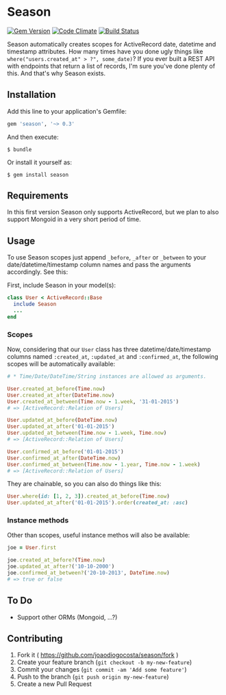 # Season
[![Gem Version](https://badge.fury.io/rb/season.svg)](http://badge.fury.io/rb/season) [![Code Climate](https://codeclimate.com/github/joaodiogocosta/season/badges/gpa.svg)](https://codeclimate.com/github/joaodiogocosta/season) [![Build Status](https://travis-ci.org/joaodiogocosta/season.svg?branch=master)](https://travis-ci.org/joaodiogocosta/season)

Season automatically creates scopes for ActiveRecord date, datetime and timestamp attributes.
How many times have you done ugly things like `where("users.created_at" > ?", some_date)`? If you ever built a REST API with endpoints that return a list of records, I'm sure you've done plenty of this. And that's why Season exists.

## Installation

Add this line to your application's Gemfile:

```ruby
gem 'season', '~> 0.3'
```

And then execute:

    $ bundle

Or install it yourself as:

    $ gem install season

## Requirements

In this first version Season only supports ActiveRecord, but we plan to also support Mongoid in a very short period of time.

## Usage

To use Season scopes just append `_before`, `_after` or `_between` to your date/datetime/timestamp column names and pass the arguments accordingly. See this:

First, include Season in your model(s):
```ruby
class User < ActiveRecord::Base
  include Season
  ...
end
```

### Scopes

Now, considering that our `User` class has three datetime/date/timestamp columns named `:created_at`, `:updated_at` and `:confirmed_at`, the following scopes will be automatically available: 
```ruby
# * Time/Date/DateTime/String instances are allowed as arguments.

User.created_at_before(Time.now)
User.created_at_after(DateTime.now)
User.created_at_between(Time.now - 1.week, '31-01-2015')
# => [ActiveRecord::Relation of Users]

User.updated_at_before(DateTime.now)
User.updated_at_after('01-01-2015')
User.updated_at_between(Time.now - 1.week, Time.now)
# => [ActiveRecord::Relation of Users]

User.confirmed_at_before('01-01-2015')
User.confirmed_at_after(DateTime.now)
User.confirmed_at_between(Time.now - 1.year, Time.now - 1.week)
# => [ActiveRecord::Relation of Users]
```

They are chainable, so you can also do things like this:
```ruby
User.where(id: [1, 2, 3]).created_at_before(Time.now)
User.updated_at_after('01-01-2015').order(created_at: :asc)
```

### Instance methods

Other than scopes, useful instance methos will also be available:
```ruby
joe = User.first

joe.created_at_before?(Time.now)
joe.updated_at_after?('10-10-2000')
joe.confirmed_at_between?('20-10-2013', DateTime.now)
# => true or false
```

## To Do

- Support other ORMs (Mongoid, ...?)

## Contributing

1. Fork it ( https://github.com/joaodiogocosta/season/fork )
2. Create your feature branch (`git checkout -b my-new-feature`)
3. Commit your changes (`git commit -am 'Add some feature'`)
4. Push to the branch (`git push origin my-new-feature`)
5. Create a new Pull Request
